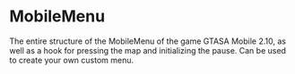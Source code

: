 # MobileMenu

The entire structure of the MobileMenu of the game GTASA Mobile 2.10, as well as a hook for pressing the map and initializing the pause. Can be used to create your own custom menu.
